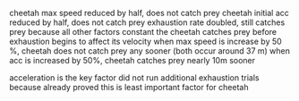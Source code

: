 cheetah max speed reduced by half, does not catch prey
cheetah initial acc reduced by half, does not catch prey
exhaustion rate doubled, still catches prey because all other factors constant the cheetah catches prey before exhaustion begins to affect its velocity
when max speed is increase by 50 %, cheetah does not catch prey any sooner (both occur around 37 m)
when acc is increased by 50%, cheetah catches prey nearly 10m sooner

acceleration is the key factor
did not run additional exhaustion trials because already proved this is least important factor for cheetah